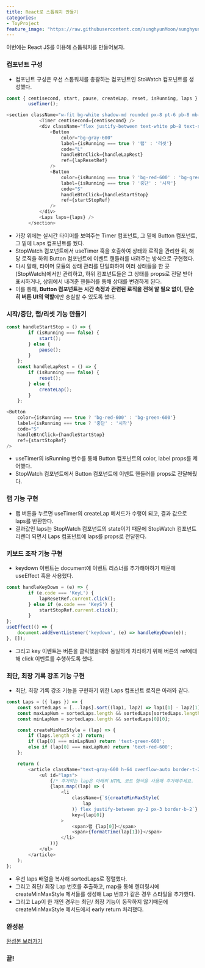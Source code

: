 ```yaml
---
title: React로 스톱워치 만들기
categories:
- ToyProject
feature_image: "https://raw.githubusercontent.com/sunghyunMoon/sunghyunmoon.github.io/main/assets/img/background/react.png"
---
```


이번에는 React JS를 이용해 스톱워치를 만들어보자. 

### 컴포넌트 구성

- 컴포넌트 구성은 우선 스톱워치를 총괄하는 컴포넌트인 StoWatch 컴포넌트를 생성했다.

```js
const { centisecond, start, pause, createLap, reset, isRunning, laps } =
        useTimer();

<section className="w-fit bg-white shadow-md rounded px-8 pt-6 pb-8 mb-4 flex flex-col justify-center m-auto mt-36 max-w-sm">
            <Timer centisecond={centisecond} />
            <div className="flex justify-between text-white pb-8 text-sm select-none">
                <Button
                    color="bg-gray-600"
                    label={isRunning === true ? '랩' : '리셋'}
                    code="L"
                    handleBtnClick={handleLapRest}
                    ref={lapResetRef}
                />
                <Button
                    color={isRunning === true ? 'bg-red-600' : 'bg-green-600'}
                    label={isRunning === true ? '중단' : '시작'}
                    code="S"
                    handleBtnClick={handleStartStop}
                    ref={startStopRef}
                />
            </div>
            <Laps laps={laps} />
        </section>
```
- 가장 위에는 실시간 타이머를 보여주는 Timer 컴포넌트, 그 밑에 Button 컴포넌트, 그 밑에 Laps 컴포넌트를 뒀다.
- StopWatch 컴포넌트에서 useTimer 훅을 호출하여 상태와 로직을 관리한 뒤, 해당 로직을 하위 Button 컴포넌트에 이벤트 핸들러를 내려주는 방식으로 구현했다.
- 다시 말해, 타이머 모듈의 상태 관리를 단일화하여 여러 상태들을 한 곳(StopWatch)에서만 관리하고, 하위 컴포넌트들은 그 상태를 props로 전달 받아 표시하거나, 상위에서 내려준 핸들러를 통해 상태를 변경하게 된다.
- 이를 통해, **Button 컴포넌트는 시간 측정과 관련된 로직을 전혀 알 필요 없이, 단순히 버튼 UI의 역할**에만 충실할 수 있도록 했다. 

### 시작/중단, 랩/리셋 기능 만들기

```js
const handleStartStop = () => {
        if (isRunning === false) {
            start();
        } else {
            pause();
        }
    };
    const handleLapRest = () => {
        if (isRunning === false) {
            reset();
        } else {
            createLap();
        }
    };

<Button
    color={isRunning === true ? 'bg-red-600' : 'bg-green-600'}
    label={isRunning === true ? '중단' : '시작'}
    code="S"
    handleBtnClick={handleStartStop}
    ref={startStopRef}
/>
```

- useTimer의 isRunning 변수를 통해 Button 컴포넌트의 color, label props를 제어했다.
- StopWatch 컴포넌트에서 Button 컴포넌트에 이벤트 핸들러를 props로 전달해줬다.

### 랩 기능 구현

- 랩 버튼을 누르면 useTimer의 createLap 메서드가 수행이 되고, 결과 값으로 laps를 반환한다.
- 결과값인 laps는 StopWatch 컴포넌트의 state이기 때문에 StopWatch 컴포넌트 리렌더 되면서 Laps 컴포넌트에 laps를 props로 전달한다.

### 키보드 조작 기능 구현

- keydown 이벤트는 document에 이벤트 리스너를 추가해야하기 때문에 useEffect 훅을 사용했다.

```js
const handleKeyDown = (e) => {
        if (e.code === 'KeyL') {
            lapResetRef.current.click();
        } else if (e.code === 'KeyS') {
            startStopRef.current.click();
        }
};
useEffect(() => {
    document.addEventListener('keydown', (e) => handleKeyDown(e));
}, []);
```

- 그리고 key 이벤트는 버튼을 클릭했을때와 동일하게 처리하기 위해 버튼의 ref에대해 click 이벤트를 수행하도록 했다.

### 최단, 최장 기록 강조 기능 구현

-  최단, 최장 기록 강조 기능을 구현하기 위한 Laps 컴포넌트 로직은 아래와 같다. 

```js
const Laps = ({ laps }) => {
    const sortedLaps = [...laps].sort((lap1, lap2) => lap1[1] - lap2[1]);
    const maxLapNum = sortedLaps.length && sortedLaps[sortedLaps.length - 1][0];
    const minLapNum = sortedLaps.length && sortedLaps[0][0];

    const createMinMaxStyle = (lap) => {
        if (laps.length < 2) return;
        if (lap[0] === minLapNum) return 'text-green-600';
        else if (lap[0] === maxLapNum) return 'text-red-600';
    };

    return (
        <article className="text-gray-600 h-64 overflow-auto border-t-2">
            <ul id="laps">
                {/* 추가되는 lap은 아래의 HTML 코드 형식을 사용해 추가해주세요.  */}
                {laps.map((lap) => (
                    <li
                        className={`${createMinMaxStyle(
                            lap
                        )} flex justify-between py-2 px-3 border-b-2`}
                        key={lap[0]}
                    >
                        <span>랩 {lap[0]}</span>
                        <span>{formatTime(lap[1])}</span>
                    </li>
                ))}
            </ul>
        </article>
    );
};
```

- 우선 laps 배열을 복사해 sortedLaps로 정렬했다.
- 그리고 최단/ 최장 Lap 번호를 추출하고, map을 통해 렌더링시에 createMinMaxStyle 메서들를 생성해 Lap 번호가 같은 경우 스타일을 추가했다.
- 그리고 Lap이 한 개인 경우는 최단/ 최장 기능이 동작하지 않기때문에 createMinMaxStyle 메서드에서 early return 처리했다.


### 완성본

<a href="https://sunghyunmoon.github.io/stopwatch-vanillajs/src/">
완성본 보러가기
</a>

<h3>끝!</h3>
